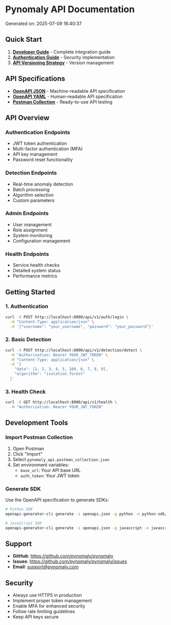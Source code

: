 # Pynomaly API Documentation

Generated on: 2025-07-09 16:40:37

## Quick Start

1. **[Developer Guide](developer_guide.md)** - Complete integration guide
2. **[Authentication Guide](authentication_guide.md)** - Security implementation
3. **[API Versioning Strategy](versioning_strategy.md)** - Version management

## API Specifications

- **[OpenAPI JSON](openapi.json)** - Machine-readable API specification
- **[OpenAPI YAML](openapi.yaml)** - Human-readable API specification
- **[Postman Collection](pynomaly_api.postman_collection.json)** - Ready-to-use API testing

## API Overview

### Authentication Endpoints
- JWT token authentication
- Multi-factor authentication (MFA)
- API key management
- Password reset functionality

### Detection Endpoints
- Real-time anomaly detection
- Batch processing
- Algorithm selection
- Custom parameters

### Admin Endpoints
- User management
- Role assignment
- System monitoring
- Configuration management

### Health Endpoints
- Service health checks
- Detailed system status
- Performance metrics

## Getting Started

### 1. Authentication
```bash
curl -X POST http://localhost:8000/api/v1/auth/login \
  -H "Content-Type: application/json" \
  -d '{"username": "your_username", "password": "your_password"}'
```

### 2. Basic Detection
```bash
curl -X POST http://localhost:8000/api/v1/detection/detect \
  -H "Authorization: Bearer YOUR_JWT_TOKEN" \
  -H "Content-Type: application/json" \
  -d '{
    "data": [1, 2, 3, 4, 5, 100, 6, 7, 8, 9],
    "algorithm": "isolation_forest"
  }'
```

### 3. Health Check
```bash
curl -X GET http://localhost:8000/api/v1/health \
  -H "Authorization: Bearer YOUR_JWT_TOKEN"
```

## Development Tools

### Import Postman Collection
1. Open Postman
2. Click "Import"
3. Select `pynomaly_api.postman_collection.json`
4. Set environment variables:
   - `base_url`: Your API base URL
   - `auth_token`: Your JWT token

### Generate SDK
Use the OpenAPI specification to generate SDKs:
```bash
# Python SDK
openapi-generator-cli generate -i openapi.json -g python -o python-sdk/

# JavaScript SDK
openapi-generator-cli generate -i openapi.json -g javascript -o javascript-sdk/
```

## Support

- **GitHub**: https://github.com/pynomaly/pynomaly
- **Issues**: https://github.com/pynomaly/pynomaly/issues
- **Email**: support@pynomaly.com

## Security

- Always use HTTPS in production
- Implement proper token management
- Enable MFA for enhanced security
- Follow rate limiting guidelines
- Keep API keys secure
